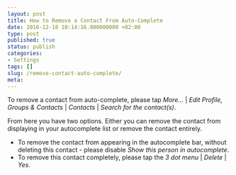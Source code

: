 ```yaml
---
layout: post
title: How to Remove a Contact From Auto-Complete
date: 2016-12-18 10:14:16.000000000 +02:00
type: post
published: true
status: publish
categories:
- Settings
tags: []
slug: /remove-contact-auto-complete/
meta:
---
```


To remove a contact from auto-complete, please tap *More...* \| *Edit Profile, Groups &amp; Contacts* \| *Contacts* \| *Search for the contact(s)*.

From here you have two options. Either you can remove the contact from displaying in your autocomplete list or remove the contact entirely.

* To remove the contact from appearing in the autocomplete bar, without deleting this contact - please disable *Show this person in autocomplete*.
* To remove this contact completely, please tap the *3 dot menu* \| *Delete* \| *Yes*.
